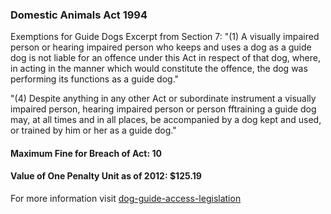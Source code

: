 ### Domestic Animals Act 1994

Exemptions for Guide Dogs Excerpt from Section 7:
"(1) A visually impaired person or hearing impaired person who keeps and uses a dog as a guide dog is not liable for an offence under this Act in respect of that dog, where, in acting in the manner which would constitute the offence, the dog was performing its functions as a guide dog."

"(4) Despite anything in any other Act or subordinate instrument a visually impaired person, hearing impaired person or person fftraining a guide dog may, at all times and in all places, be accompanied by a dog kept and used, or trained by him or her as a guide dog."

#### Maximum Fine for Breach of Act: 10

#### Value of One Penalty Unit as of 2012: $125.19

For more information visit [dog-guide-access-legislation](https://www.bca.org.au/dog-guide-access-legislation/)